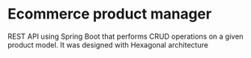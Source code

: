 # Ecommerce product manager
REST API using Spring Boot that performs CRUD operations on a given product model.
It was designed with Hexagonal architecture






